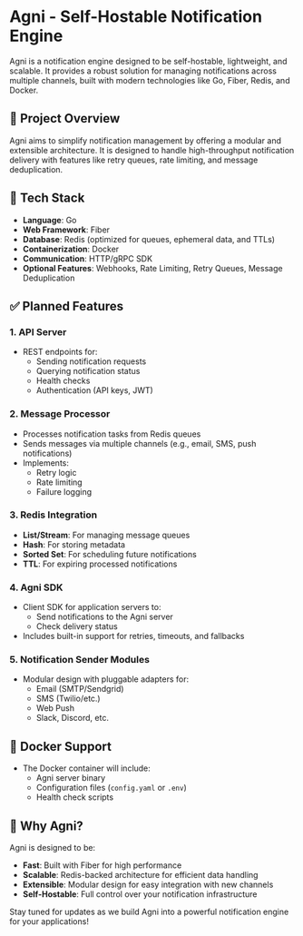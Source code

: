# Agni - Self-Hostable Notification Engine

Agni is a notification engine designed to be self-hostable, lightweight, and scalable. It provides a robust solution for managing notifications across multiple channels, built with modern technologies like Go, Fiber, Redis, and Docker.

## 🚀 Project Overview
Agni aims to simplify notification management by offering a modular and extensible architecture. It is designed to handle high-throughput notification delivery with features like retry queues, rate limiting, and message deduplication.

## 🔧 Tech Stack
- **Language**: Go
- **Web Framework**: Fiber
- **Database**: Redis (optimized for queues, ephemeral data, and TTLs)
- **Containerization**: Docker
- **Communication**: HTTP/gRPC SDK
- **Optional Features**: Webhooks, Rate Limiting, Retry Queues, Message Deduplication

## ✅ Planned Features
### 1. API Server
- REST endpoints for:
    - Sending notification requests
    - Querying notification status
    - Health checks
    - Authentication (API keys, JWT)

### 2. Message Processor
- Processes notification tasks from Redis queues
- Sends messages via multiple channels (e.g., email, SMS, push notifications)
- Implements:
    - Retry logic
    - Rate limiting
    - Failure logging

### 3. Redis Integration
- **List/Stream**: For managing message queues
- **Hash**: For storing metadata
- **Sorted Set**: For scheduling future notifications
- **TTL**: For expiring processed notifications

### 4. Agni SDK
- Client SDK for application servers to:
    - Send notifications to the Agni server
    - Check delivery status
- Includes built-in support for retries, timeouts, and fallbacks

### 5. Notification Sender Modules
- Modular design with pluggable adapters for:
    - Email (SMTP/Sendgrid)
    - SMS (Twilio/etc.)
    - Web Push
    - Slack, Discord, etc.

## 🐳 Docker Support
- The Docker container will include:
    - Agni server binary
    - Configuration files (`config.yaml` or `.env`)
    - Health check scripts

## 🌟 Why Agni?
Agni is designed to be:
- **Fast**: Built with Fiber for high performance
- **Scalable**: Redis-backed architecture for efficient data handling
- **Extensible**: Modular design for easy integration with new channels
- **Self-Hostable**: Full control over your notification infrastructure

Stay tuned for updates as we build Agni into a powerful notification engine for your applications!